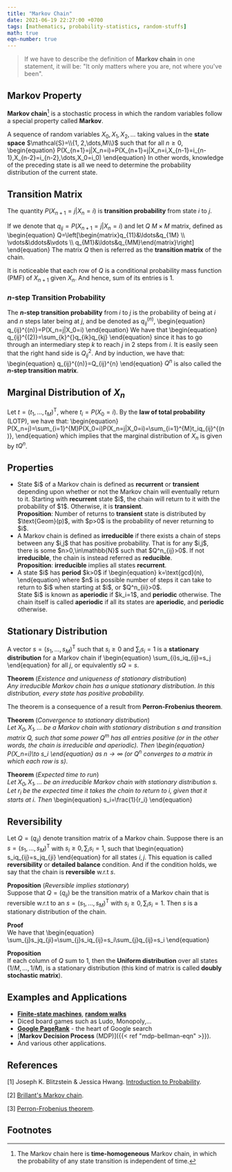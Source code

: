 ```yaml
---
title: "Markov Chain"
date: 2021-06-19 22:27:00 +0700
tags: [mathematics, probability-statistics, random-stuffs]
math: true
eqn-number: true
---
```

> If we have to describe the definition of **Markov chain** in one statement, it will be: "It only matters where you are, not where you've been".
<!--more-->

## Markov Property
**Markov chain**[^1] is a stochastic process in which the random variables follow a special property called **Markov**.  

A sequence of random variables $X_0, X_1, X_2, \dots$ taking values in the **state space** $\mathcal{S}=\\{1, 2,\dots,M\\}$ such that for all $n\geq0$,
\begin{equation}
P(X_{n+1}=j|X_n=i)=P(X_{n+1}=j|X_n=i,X_{n-1}=i_{n-1},X_{n-2}=i_{n-2},\dots,X_0=i_0)
\end{equation}
In other words, knowledge of the preceding state is all we need to determine the probability distribution of the current state.  

## Transition Matrix
The quantity $P(X_{n+1}=j|X_n=i)$ is **transition probability** from state $i$ to $j$.  

If we denote that $q_{ij}=P(X_{n+1}=j|X_n=i)$ and let $Q$ $M\times M$ matrix, defined as
\begin{equation}
Q=\left[\begin{matrix}q_{11}&\ldots&q_{1M} \\\\ \vdots&\ddots&\vdots \\\\ q_{M1}&\ldots&q_{MM}\end{matrix}\right]
\end{equation}
The matrix $Q$ then is referred as the **transition matrix** of the chain.  

It is noticeable that each row of $Q$ is a conditional probability mass function (PMF) of $X_{n+1}$ given $X_n$. And hence, sum of its entries is 1.  

### $n$-step Transition Probability
The **$n$-step transition probability** from $i$ to $j$ is the probability of being at $i$ and $n$ steps later being at $j$, and be denoted as $q_{ij}^{(n)}$,
\begin{equation}
q_{ij}^{(n)}=P(X_n=j|X_0=i)
\end{equation}
We have that
\begin{equation}
q_{ij}^{(2)}=\sum_{k}^{}q_{ik}q_{kj}
\end{equation}
since it has to go through an intermediary step $k$ to reach $j$ in 2 steps from $i$. It is easily seen that the right hand side is $Q_{ij}^2$. And by induction, we have that:
\begin{equation}
q_{ij}^{(n)}=Q_{ij}^{n}
\end{equation}
$Q^n$ is also called the **$n$-step transition matrix**.

## Marginal Distribution of $X_n$
Let $t=(t_1,\dots,t_M)^\text{T}$, where $t_i=P(X_0=i)$. By the **law of total probability** (LOTP), we have that:
\begin{equation}
P(X_n=j)=\sum_{i=1}^{M}P(X_0=i)P(X_n=j|X_0=i)=\sum_{i=1}^{M}t_iq_{ij}^{(n)},
\end{equation}
which implies that the marginal distribution of $X_n$ is given by $tQ^n$.

## Properties
<ul id='roman-list'>
	<li>
		State $i$ of a Markov chain is defined as <b>recurrent</b> or <b>transient</b> depending upon whether or not the Markov chain will eventually return to it. Starting with <b>recurrent</b> state $i$, the chain will return to it with the probability of $1$. Otherwise, it is <b>transient</b>.<br>
		<b>Proposition</b>: Number of returns to <b>transient</b> state is distributed by $\text{Geom}(p)$, with $p>0$ is the probability of never returning to $i$.
	</li>
	<li>
		A Markov chain is defined as <b>irreducible</b> if there exists a chain of steps between any $i,j$ that has positive probability. That is for any $i,j$, there is some $n>0,\in\mathbb{N}$ such that $Q^n_{ij}>0$. If not <b>irreducible</b>, the chain is instead referred as <b>reducible</b>.<br>
		<b>Proposition</b>: <b>irreducible</b> implies all states <b>recurrent</b>.
	</li>
	<li>
		A state $i$ has <b>period</b> $k>0$ if
		\begin{equation}
		k=\text{gcd}(n),
		\end{equation}
		where $n$ is possible number of steps it can take to return to $i$ when starting at $i$, or $Q^n_{ii}>0$.<br>
		State $i$ is known as <b>aperiodic</b> if $k_i=1$, and <b>periodic</b> otherwise. The chain itself is called <b>aperiodic</b> if all its states are <b>aperiodic</b>, and <b>periodic</b> otherwise.
	</li>
</ul>

## Stationary Distribution
A vector $s=(s_1,\dots,s_M)^\text{T}$ such that $s_i\geq0$ and $\sum_{i}s_i=1$ is a **stationary distribution** for a Markov chain if
\begin{equation}
\sum_{i}s_iq_{ij}=s_j
\end{equation}
for all $j$, or equivalently $sQ=s$.  

**Theorem** (*Existence and uniqueness of stationary distribution*)  
*Any irreducible Markov chain has a unique stationary distribution. In this distribution, every state has positive probability.*  

The theorem is a consequence of a result from **Perron-Frobenius theorem**.  

**Theorem** (*Convergence to stationary distribution*)  
*Let $X_0,X_1,\dots$ be a Markov chain with stationary distribution $s$ and transition matrix $Q$, such that some power $Q^m$ has all entries positive (or in the other words, the chain is irreducible and aperiodic). Then
\begin{equation}
P(X_n=i)\to s_i
\end{equation}
as $n\rightarrow\infty$ (or $Q^n$ converges to a matrix in which each row is $s$)*.  

**Theorem** (*Expected time to run*)  
*Let $X_0,X_1,\dots$ be an irreducible Markov chain with stationary distribution $s$. Let $r_i$ be the expected time it takes the chain to return to $i$, given that it starts at $i$. Then*
\begin{equation}
s_i=\frac{1}{r_i}
\end{equation}

## Reversibility
Let $Q=(q_{ij})$ denote transition matrix of a Markov chain. Suppose there is an $s=(s_1,\dots,s_M)^\text{T}$ with $s_i\geq0,\sum_{i}s_i=1$, such that
\begin{equation}
s_iq_{ij}=s_jq_{ji}
\end{equation}
for all states $i,j$. This equation is called **reversibility** or **detailed balance** condition. And if the condition holds, we say that the chain is **reversible** w.r.t $s$.  

**Proposition** (*Reversible implies stationary*)  
Suppose that $Q=(q_{ij})$ be the transition matrix of a Markov chain that is reversible w.r.t to an $s=(s_1,\dots,s_M)^\text{T}$ with $s_i\geq0,\sum_{i}s_i=1$. Then $s$ is a stationary distribution of the chain.

**Proof**  
We have that
\begin{equation}
\sum_{j}s_jq_{ji}=\sum_{j}s_iq_{ij}=s_i\sum_{j}q_{ij}=s_i
\end{equation}  

**Proposition**  
If each column of $Q$ sum to $1$, then the **Uniform distribution** over all states $(1/M,\dots,1/M)$, is a stationary distribution (this kind of matrix is called **doubly stochastic matrix**).

## Examples and Applications
- [**Finite-state machines**](https://en.wikipedia.org/wiki/Finite-state_machine), [**random walks**](https://en.wikipedia.org/wiki/Random_walk)
- Diced board games such as Ludo, Monopoly,...
- [**Google PageRank**](https://en.wikipedia.org/wiki/PageRank) - the heart of Google search
- [**Markov Decision Process** (MDP)]({{< ref "mdp-bellman-eqn" >}}).
- And various other applications.

## References
[1] Joseph K. Blitzstein & Jessica Hwang. [Introduction to Probability](https://www.amazon.com/Introduction-Probability-Chapman-Statistical-Science/dp/1466575573).  

[2] [Brillant's Markov chain](https://brilliant.org/wiki/markov-chains/).  

[3] [Perron-Frobenius theorem](https://en.wikipedia.org/wiki/Perron–Frobenius_theorem).

## Footnotes
[^1]: The Markov chain here is **time-homogeneous** Markov chain, in which the probability of any state transition is independent of time.